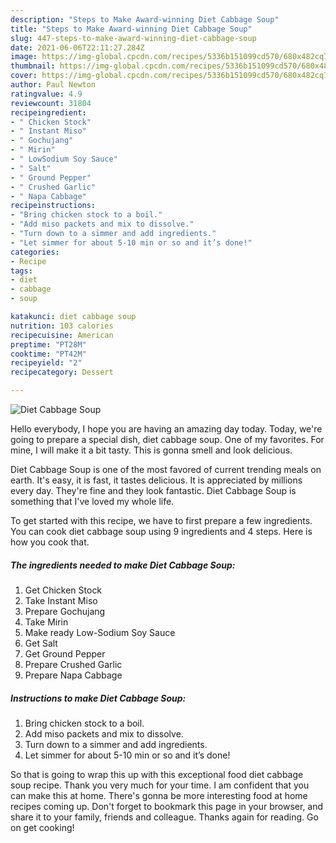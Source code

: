 ```yaml
---
description: "Steps to Make Award-winning Diet Cabbage Soup"
title: "Steps to Make Award-winning Diet Cabbage Soup"
slug: 447-steps-to-make-award-winning-diet-cabbage-soup
date: 2021-06-06T22:11:27.284Z
image: https://img-global.cpcdn.com/recipes/5336b151099cd570/680x482cq70/diet-cabbage-soup-recipe-main-photo.jpg
thumbnail: https://img-global.cpcdn.com/recipes/5336b151099cd570/680x482cq70/diet-cabbage-soup-recipe-main-photo.jpg
cover: https://img-global.cpcdn.com/recipes/5336b151099cd570/680x482cq70/diet-cabbage-soup-recipe-main-photo.jpg
author: Paul Newton
ratingvalue: 4.9
reviewcount: 31804
recipeingredient:
- " Chicken Stock"
- " Instant Miso"
- " Gochujang"
- " Mirin"
- " LowSodium Soy Sauce"
- " Salt"
- " Ground Pepper"
- " Crushed Garlic"
- " Napa Cabbage"
recipeinstructions:
- "Bring chicken stock to a boil."
- "Add miso packets and mix to dissolve."
- "Turn down to a simmer and add ingredients."
- "Let simmer for about 5-10 min or so and it’s done!"
categories:
- Recipe
tags:
- diet
- cabbage
- soup

katakunci: diet cabbage soup 
nutrition: 103 calories
recipecuisine: American
preptime: "PT28M"
cooktime: "PT42M"
recipeyield: "2"
recipecategory: Dessert

---
```



![Diet Cabbage Soup](https://img-global.cpcdn.com/recipes/5336b151099cd570/680x482cq70/diet-cabbage-soup-recipe-main-photo.jpg)

Hello everybody, I hope you are having an amazing day today. Today, we're going to prepare a special dish, diet cabbage soup. One of my favorites. For mine, I will make it a bit tasty. This is gonna smell and look delicious.

Diet Cabbage Soup is one of the most favored of current trending meals on earth. It's easy, it is fast, it tastes delicious. It is appreciated by millions every day. They're fine and they look fantastic. Diet Cabbage Soup is something that I've loved my whole life.




To get started with this recipe, we have to first prepare a few ingredients. You can cook diet cabbage soup using 9 ingredients and 4 steps. Here is how you cook that.

<!--inarticleads1-->

##### The ingredients needed to make Diet Cabbage Soup:

1. Get  Chicken Stock
1. Take  Instant Miso
1. Prepare  Gochujang
1. Take  Mirin
1. Make ready  Low-Sodium Soy Sauce
1. Get  Salt
1. Get  Ground Pepper
1. Prepare  Crushed Garlic
1. Prepare  Napa Cabbage




<!--inarticleads2-->

##### Instructions to make Diet Cabbage Soup:

1. Bring chicken stock to a boil.
1. Add miso packets and mix to dissolve.
1. Turn down to a simmer and add ingredients.
1. Let simmer for about 5-10 min or so and it’s done!




So that is going to wrap this up with this exceptional food diet cabbage soup recipe. Thank you very much for your time. I am confident that you can make this at home. There's gonna be more interesting food at home recipes coming up. Don't forget to bookmark this page in your browser, and share it to your family, friends and colleague. Thanks again for reading. Go on get cooking!
